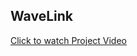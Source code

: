 ## WaveLink
[Click to watch Project Video](https://drive.google.com/file/d/1JDl03vZDYtb3RqyTyTADU7hbFrmrDZ6h/view?usp=share_link)
